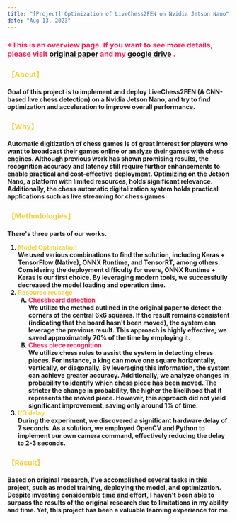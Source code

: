 ```yaml
---
title: "[Project] Optimization of LiveChess2FEN on Nvidia Jetson Nano"
date: "Aug 13, 2023"
---
```

<div>

  <style>
    /* Neon colors */
    :root {
      --neon-yellow: #f4d03f;
      --neon-pink: #f62459;
      --neon-blue: #0dc9f7;
      --neon-green: #39ff14;
      --neon-purple: #586AE2;
    }
    ul.custom-list {
    list-style-type: upper-alpha;
    }
  </style>
  <h3 style="color: var(--neon-pink);"><b>*This is an overview page. If you want to see more details, please visit <a href="https://arxiv.org/pdf/2012.06858.pdf">original paper</a> and my <a href="https://drive.google.com/file/d/1sPUws4-nrXC6g3z8mkLZowwr9qup-_4D/view">google drive</a> .</b></h3>
  
  <h3 style="color: var(--neon-yellow);"><b>【About】</b></h3>
    <h4>
      Goal of this project is to implement and deploy LiveChess2FEN (A CNN-based live chess detection) on a Nvidia Jetson Nano, and try to find optimization and acceleration to improve overall performance.
    </h4>

  <h3 style="color: var(--neon-yellow);"><b>【Why】</b></h3>
    <h4>
      Automatic digitization of chess games is of great interest for players who want to broadcast their games online or analyze their games with chess engines. Although previous work has shown promising results, the recognition accuracy and latency still require further enhancements to enable practical and cost-effective deployment. Optimizing on the Jetson Nano, a platform with limited resources, holds significant relevance. Additionally, the chess automatic digitalization system holds practical applications such as live streaming for chess games.
    </h4>

  <h3 style="color: var(--neon-yellow);"><b>【Methodologies】</b></h3>
    <h4>
      There's three parts of our works.
      <ol>
        <li>
          <span style="color: var(--neon-yellow);">Model Optimization</span><br>
          We used various combinations to find the solution, including Keras + TensorFlow (Native), ONNX Runtime, and TensorRT, among others. Considering the deployment difficulty for users, ONNX Runtime + Keras is our first choice. By leveraging modern tools, we successfully decreased the model loading and operation time.
        </li>
        <li>
          <span style="color: var(--neon-yellow);">Resource reusage</span><br>
          <ul class="custom-list">
            <li>
              <span style="color: var(--neon-pink);">Chessboard detection</span><br>
              We utilize the method outlined in the original paper to detect the corners of the central 6x6 squares. If the result remains consistent (indicating that the board hasn't been moved), the system can leverage the previous result. This approach is highly effective; we saved approximately 70% of the time by employing it.
            </li>
            <li> 
              <span style="color: var(--neon-pink);">Chess piece recognition</span><br>
              We utilize chess rules to assist the system in detecting chess pieces. For instance, a king can move one square horizontally, vertically, or diagonally. By leveraging this information, the system can achieve greater accuracy. Additionally, we analyze changes in probability to identify which chess piece has been moved. The stricter the change in probability, the higher the likelihood that it represents the moved piece. However, this approach did not yield significant improvement, saving only around 1% of time.
            </li>
          </ul>
        </li>
        <li>
          <span style="color: var(--neon-yellow);">I/O delay</span><br>
          During the experiment, we discovered a significant hardware delay of 7 seconds. As a solution, we employed OpenCV and Python to implement our own camera command, effectively reducing the delay to 2-3 seconds.
        </li>
      </ol>
    </h4>

  <h3 style="color: var(--neon-yellow);"><b>【Result】</b></h3>
    <h4>
      Based on original research, I've accomplished several tasks in this project, such as model training, deploying the model, and optimization. Despite investing considerable time and effort, I haven't been able to surpass the results of the original research due to limitations in my ability and time. Yet, this project has been a valuable learning experience for me.
    </h4>
</div>
